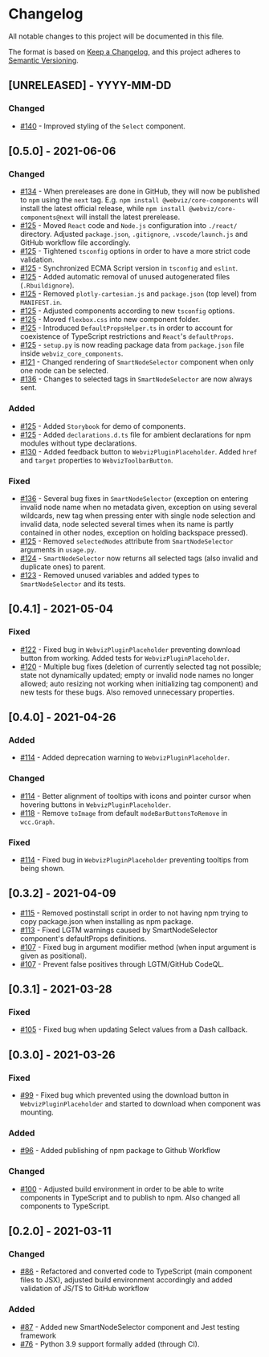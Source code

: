 # Changelog
All notable changes to this project will be documented in this file.

The format is based on [Keep a Changelog](https://keepachangelog.com/en/1.0.0/),
and this project adheres to [Semantic Versioning](https://semver.org/spec/v2.0.0.html).

## [UNRELEASED] - YYYY-MM-DD
### Changed
- [#140](https://github.com/equinor/webviz-core-components/pull/140) - Improved styling of the `Select` component.

## [0.5.0] - 2021-06-06
### Changed
- [#134](https://github.com/equinor/webviz-core-components/pull/134) - When prereleases are done in GitHub, they will now be published to `npm` using the `next` tag. E.g. `npm install @webviz/core-components` will install the latest official release, while `npm install @webviz/core-components@next` will install the
latest prerelease.
- [#125](https://github.com/equinor/webviz-core-components/pull/125) - Moved `React` code and `Node.js` configuration into `./react/` directory. 
Adjusted `package.json`, `.gitignore`, `.vscode/launch.js` and GitHub workflow file accordingly.
- [#125](https://github.com/equinor/webviz-core-components/pull/125) - Tightened `tsconfig` options in order to have a more strict code validation.
- [#125](https://github.com/equinor/webviz-core-components/pull/125) - Synchronized ECMA Script version in `tsconfig` and `eslint`.
- [#125](https://github.com/equinor/webviz-core-components/pull/125) - Added automatic removal of unused autogenerated files (`.Rbuildignore`).
- [#125](https://github.com/equinor/webviz-core-components/pull/125) - Removed `plotly-cartesian.js` and `package.json` (top level) from `MANIFEST.in`.
- [#125](https://github.com/equinor/webviz-core-components/pull/125) - Adjusted components according to new `tsconfig` options.
- [#125](https://github.com/equinor/webviz-core-components/pull/125) - Moved `flexbox.css` into new component folder.
- [#125](https://github.com/equinor/webviz-core-components/pull/125) - Introduced `DefaultPropsHelper.ts` in order to account for coexistence of TypeScript restrictions and `React`'s `defaultProps`.
- [#125](https://github.com/equinor/webviz-core-components/pull/125) - `setup.py` is now reading package data from `package.json` file inside `webviz_core_components`.
- [#121](https://github.com/equinor/webviz-core-components/pull/121) - Changed rendering of `SmartNodeSelector` component when only one node can be selected.
- [#136](https://github.com/equinor/webviz-core-components/pull/136) - Changes to selected tags in `SmartNodeSelector` are now always sent.

### Added
- [#125](https://github.com/equinor/webviz-core-components/pull/125) - Added `Storybook` for demo of components.
- [#125](https://github.com/equinor/webviz-core-components/pull/125) - Added `declarations.d.ts` file for ambient declarations for npm modules without type declarations.
- [#130](https://github.com/equinor/webviz-core-components/pull/130) - Added feedback button to `WebvizPluginPlaceholder`. Added `href` and `target` properties to `WebvizToolbarButton`.

### Fixed
- [#136](https://github.com/equinor/webviz-core-components/pull/136) - Several bug fixes in `SmartNodeSelector` (exception on entering invalid node name when no metadata given, exception on using several wildcards, 
new tag when pressing enter with single node selection and invalid data, node selected several times when its name is partly contained in other nodes, exception on holding backspace pressed).
- [#125](https://github.com/equinor/webviz-core-components/pull/125) - Removed `selectedNodes` attribute from `SmartNodeSelector` arguments in `usage.py`.
- [#124](https://github.com/equinor/webviz-core-components/pull/124) - `SmartNodeSelector` now returns all selected tags (also invalid and duplicate ones) to parent.
- [#123](https://github.com/equinor/webviz-core-components/pull/123) - Removed unused variables and added types to `SmartNodeSelector` and its tests.

## [0.4.1] - 2021-05-04
### Fixed
- [#122](https://github.com/equinor/webviz-core-components/pull/122) - Fixed bug in `WebvizPluginPlaceholder` preventing download button from working. Added tests for `WebvizPluginPlaceholder`.
- [#120](https://github.com/equinor/webviz-core-components/pull/120) - Multiple bug fixes (deletion of currently selected tag not possible; state not dynamically updated;
empty or invalid node names no longer allowed; auto resizing not working when initializing tag component) and new tests for these bugs. Also removed unnecessary properties.

## [0.4.0] - 2021-04-26
### Added
- [#114](https://github.com/equinor/webviz-core-components/pull/114) - Added deprecation warning to `WebvizPluginPlaceholder`.

### Changed
- [#114](https://github.com/equinor/webviz-core-components/pull/114) - Better alignment of tooltips with icons and pointer cursor when hovering buttons in `WebvizPluginPlaceholder`.
- [#118](https://github.com/equinor/webviz-core-components/pull/118) - Remove `toImage` from default `modeBarButtonsToRemove` in `wcc.Graph`.

### Fixed
- [#114](https://github.com/equinor/webviz-core-components/pull/114) - Fixed bug in `WebvizPluginPlaceholder` preventing tooltips from being shown.

## [0.3.2] - 2021-04-09
- [#115](https://github.com/equinor/webviz-core-components/pull/115) - Removed postinstall script in order to not having npm trying to copy package.json when installing as npm package.
- [#113](https://github.com/equinor/webviz-core-components/pull/113) - Fixed LGTM warnings caused by SmartNodeSelector component's defaultProps definitions.
- [#107](https://github.com/equinor/webviz-core-components/pull/107) - Fixed bug in argument modifier method (when input argument is given as positional).
- [#107](https://github.com/equinor/webviz-core-components/pull/107) - Prevent false positives through LGTM/GitHub CodeQL.

## [0.3.1] - 2021-03-28
### Fixed
- [#105](https://github.com/equinor/webviz-core-components/pull/105) - Fixed bug when updating Select values from a Dash callback.

## [0.3.0] - 2021-03-26
### Fixed
- [#99](https://github.com/equinor/webviz-core-components/pull/99) - Fixed bug which prevented using the download button in `WebvizPluginPlaceholder` and started to download when component was mounting. 

### Added
- [#96](https://github.com/equinor/webviz-core-components/pull/96) - Added publishing of npm package to Github Workflow

### Changed
- [#100](https://github.com/equinor/webviz-core-components/pull/100) - Adjusted build environment in order to be able to write 
components in TypeScript and to publish to npm. Also changed all components to TypeScript.

## [0.2.0] - 2021-03-11
### Changed
- [#86](https://github.com/equinor/webviz-core-components/pull/86) - Refactored and converted code to TypeScript (main component files to JSX), adjusted build environment accordingly and added validation of JS/TS to GitHub workflow

### Added
- [#87](https://github.com/equinor/webviz-core-components/pull/87) - Added new SmartNodeSelector component and Jest testing framework
- [#76](https://github.com/equinor/webviz-core-components/pull/76) - Python 3.9 support formally added (through CI).
